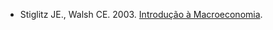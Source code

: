 * Stiglitz JE., Walsh CE. 2003. [Introdução à Macroeconomia](https://books.google.com.br/books/about/Introdu%C3%A7%C3%A3o_%C3%A0_macroeconomia.html).
